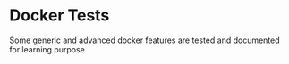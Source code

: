 # Docker Tests

Some generic and advanced docker features are tested and documented for learning purpose
